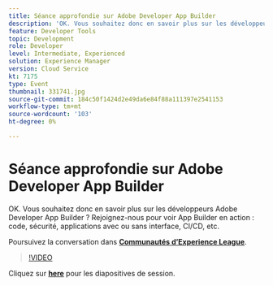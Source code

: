 ```yaml
---
title: Séance approfondie sur Adobe Developer App Builder
description: 'OK. Vous souhaitez donc en savoir plus sur les développeurs Adobe Developer App Builder ? Rejoignez-nous pour voir Adobe Developer App Builder en action : code, sécurité, applications avec ou sans interface, CI/CD, etc. Cette session a été diffusée dans le cadre d’un événement de contenu Adobe Developers Live.'
feature: Developer Tools
topic: Development
role: Developer
level: Intermediate, Experienced
solution: Experience Manager
version: Cloud Service
kt: 7175
type: Event
thumbnail: 331741.jpg
source-git-commit: 184c50f1424d2e49da6e84f88a111397e2541153
workflow-type: tm+mt
source-wordcount: '103'
ht-degree: 0%

---
```



# Séance approfondie sur Adobe Developer App Builder

OK. Vous souhaitez donc en savoir plus sur les développeurs Adobe Developer App Builder ? Rejoignez-nous pour voir App Builder en action : code, sécurité, applications avec ou sans interface, CI/CD, etc.

Poursuivez la conversation dans **[Communautés d’Experience League](http://adobe.ly/36Yd3v6)**.

>[!VIDEO](https://video.tv.adobe.com/v/331741/?quality=12&learn=on&hidetitle=true)

Cliquez sur **[here](/help/adobe-developers-live/assets/app-builder.pdf)** pour les diapositives de session.
